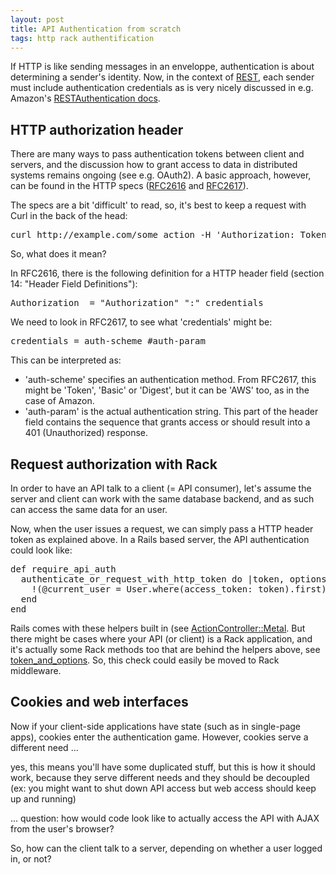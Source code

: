 ```yaml
---
layout: post
title: API Authentication from scratch
tags: http rack authentification
---
```

If HTTP is like sending messages in an enveloppe, authentication is about determining a sender's identity. Now, in the context of [REST](http://en.wikipedia.org/wiki/Representational_state_transfer#Key_goals), each sender must include authentication credentials as is very nicely discussed in e.g. Amazon's [RESTAuthentication docs](http://s3.amazonaws.com/doc/s3-developer-guide/RESTAuthentication.html).

## HTTP authorization header

There are many ways to pass authentication tokens between client and servers, and the discussion how to grant access to data in distributed systems remains ongoing (see e.g. OAuth2). A basic approach, however, can be found in the HTTP specs ([RFC2616](http://www.ietf.org/rfc/rfc2616.txt) and [RFC2617](http://www.ietf.org/rfc/rfc2617.txt)).

The specs are a bit 'difficult' to read, so, it's best to keep a request with Curl in the back of the head:

<pre>
curl http://example.com/some_action -H 'Authorization: Token token="79d4d9ee34e3f589ee94d080357afd8e"
</pre>

So, what does it mean?

In RFC2616, there is the following definition for a HTTP header field (section 14: "Header Field Definitions"):
<pre>
Authorization  = "Authorization" ":" credentials
</pre>

We need to look in RFC2617, to see what 'credentials' might be:

<pre>
credentials = auth-scheme #auth-param
</pre>

This can be interpreted as:

* 'auth-scheme' specifies an authentication method. From RFC2617, this might be 'Token', 'Basic' or 'Digest', but it can be 'AWS' too, as in the case of Amazon.
* 'auth-param' is the actual authentication string. This part of the header field contains the sequence that grants access or should result into a 401 (Unauthorized) response.  

## Request authorization with Rack      

In order to have an API talk to a client (= API consumer), let's assume the server and client can work with the same database backend, and as such can access the same data for an user.

Now, when the user issues a request, we can simply pass a HTTP header token as explained above. In a Rails based server, the API authentication could look like:

<pre>
def require_api_auth
  authenticate_or_request_with_http_token do |token, options|
    !(@current_user = User.where(access_token: token).first).nil?
  end
end
</pre>

Rails comes with these helpers built in (see [ActionController::Metal](https://github.com/rails/rails/blob/27311fef5efa598f281649074255834546d2b4ec/actionpack/lib/action_controller/metal/http_authentication.rb#L389). But there might be cases where your API (or client) is a Rack application, and it's actually some Rack methods too that are behind the helpers above, see [token_and_options](https://github.com/rails/rails/blob/27311fef5efa598f281649074255834546d2b4ec/actionpack/lib/action_controller/metal/http_authentication.rb#L429). So, this check could easily be moved to Rack middleware.


## Cookies and web interfaces

Now if your client-side applications have state (such as in single-page apps), cookies enter the authentication game. However, cookies serve a different need  ...

yes, this means you'll have some duplicated stuff, but this is how it should work, because they serve different needs and they should be decoupled (ex: you might want to shut down API access but web access should keep up and running)

... question:  how would code look like to actually access the API with AJAX from the user's browser?

So, how can the client talk to a server, depending on whether a user logged in, or not?
